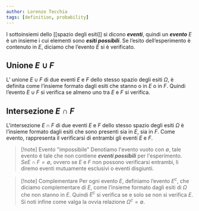 ```yaml
---
author: Lorenzo Tecchia
tags: [definition, probability]
---
```

I sottoinsiemi dello [[spazio degli esiti]] si dicono ***eventi***, quindi un ***evento*** $E$ è un insieme i cui elementi sono ***esiti possibili***. Se l’esito dell’esperimento è contenuto in $E$, diciamo che l’evento $E$ si è verificato.

## Unione $E \cup F$
L’ unione $E \cup F$ di due eventi $E$ e $F$ dello stesso spazio degli esiti $\Omega$, è definita come l’insieme formato dagli esiti che stanno o in $E$ o in $F$. Quindi l’evento $E \cup F$ si verifica se almeno uno tra $E$ e $F$ si verifica.
## Intersezione $E \cap F$
L'intersezione $E \cap F$ di due eventi $E$ e $F$ dello stesso spazio degli esiti $\Omega$ è l’insieme formato dagli esiti che sono presenti sia in $E$, sia in $F$. Come evento, rappresenta il verificarsi di entrambi gli eventi $E$ e $F$.

>[!note] Evento "impossibile"
> Denotiamo l'evento vuoto con $\emptyset$, tale evento è tale che non contiene ***eventi possibili*** per l'esperimento. $Se E \cap F = \emptyset$, ovvero se $E$ e $F$ non possono verificarsi entrambi, li diremo eventi mutuamente esclusivi o eventi disgiunti.

>[!note] Complementare
> Per ogni evento $E$, definiamo l’evento $E^c$, che diciamo complementare di $E$, come l’insieme formato dagli esiti di $\Omega$ che non stanno in $E$. Quindi $E^c$ si verifica se e solo se non si verifica $E$. Si noti infine come valga la ovvia relazione $\Omega^{c} = \emptyset$. 